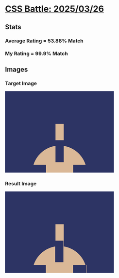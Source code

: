 # [CSS Battle: 2025/03/26](https://cssbattle.dev/play/AItSgneucDUxqPuTAZk1)

## Stats

### Average Rating = 53.88% Match

### My Rating = 99.9% Match

## Images

### Target Image

![](./images/target.png)

### Result Image

![](./images/result.png)
